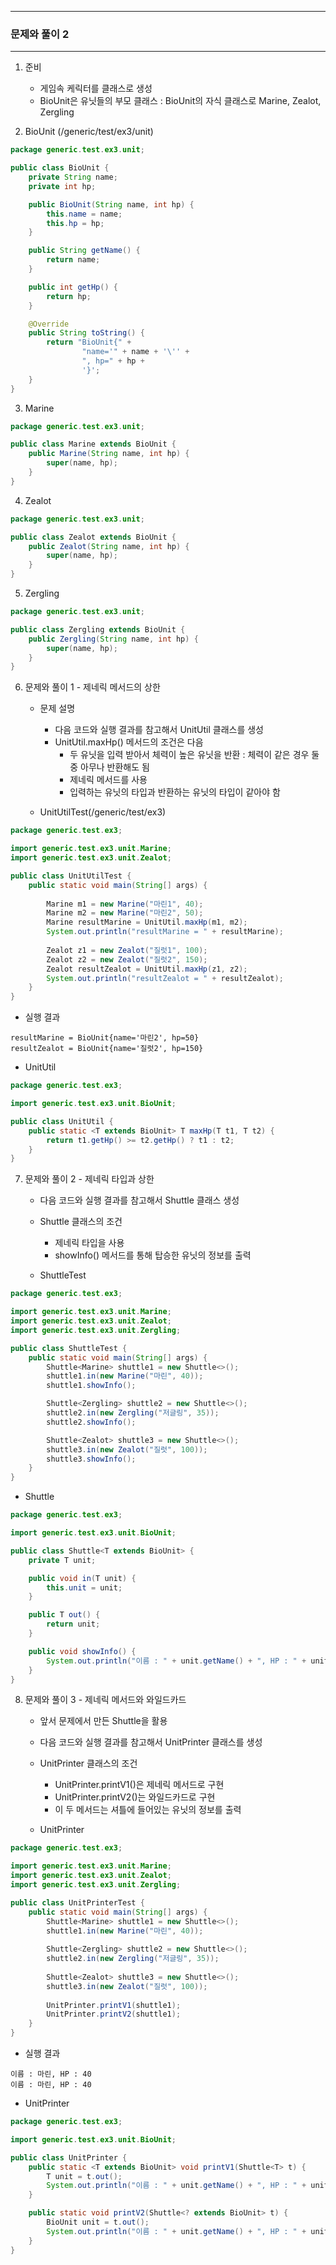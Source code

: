 -----
### 문제와 풀이 2
-----
1. 준비
   - 게임속 케릭터를 클래스로 생성
   - BioUnit은 유닛들의 부모 클래스 : BioUnit의 자식 클래스로 Marine, Zealot, Zergling
  
2. BioUnit (/generic/test/ex3/unit)
```java
package generic.test.ex3.unit;

public class BioUnit {
    private String name;
    private int hp;

    public BioUnit(String name, int hp) {
        this.name = name;
        this.hp = hp;
    }

    public String getName() {
        return name;
    }

    public int getHp() {
        return hp;
    }

    @Override
    public String toString() {
        return "BioUnit{" +
                "name='" + name + '\'' +
                ", hp=" + hp +
                '}';
    }
}
```

3. Marine
```java
package generic.test.ex3.unit;

public class Marine extends BioUnit {
    public Marine(String name, int hp) {
        super(name, hp);
    }
}
```

4. Zealot
```java
package generic.test.ex3.unit;

public class Zealot extends BioUnit {
    public Zealot(String name, int hp) {
        super(name, hp);
    }
}
```

5. Zergling
```java
package generic.test.ex3.unit;

public class Zergling extends BioUnit {
    public Zergling(String name, int hp) {
        super(name, hp);
    }
}
```

6. 문제와 풀이 1 - 제네릭 메서드의 상한
   - 문제 설명
     + 다음 코드와 실행 결과를 참고해서 UnitUtil 클래스를 생성
     + UnitUtil.maxHp() 메서드의 조건은 다음
        * 두 유닛을 입력 받아서 체력이 높은 유닛을 반환 : 체력이 같은 경우 둘 중 아무나 반환해도 됨
        * 제네릭 메서드를 사용
        * 입력하는 유닛의 타입과 반환하는 유닛의 타입이 같아야 함

   - UnitUtilTest(/generic/test/ex3)
```java
package generic.test.ex3;

import generic.test.ex3.unit.Marine;
import generic.test.ex3.unit.Zealot;

public class UnitUtilTest {
    public static void main(String[] args) {
        
        Marine m1 = new Marine("마린1", 40);
        Marine m2 = new Marine("마린2", 50);
        Marine resultMarine = UnitUtil.maxHp(m1, m2);
        System.out.println("resultMarine = " + resultMarine);
        
        Zealot z1 = new Zealot("질럿1", 100);
        Zealot z2 = new Zealot("질럿2", 150);
        Zealot resultZealot = UnitUtil.maxHp(z1, z2);
        System.out.println("resultZealot = " + resultZealot);
    }
}
```
  - 실행 결과
```
resultMarine = BioUnit{name='마린2', hp=50}
resultZealot = BioUnit{name='질럿2', hp=150}
```
  - UnitUtil
```java
package generic.test.ex3;

import generic.test.ex3.unit.BioUnit;

public class UnitUtil {
    public static <T extends BioUnit> T maxHp(T t1, T t2) {
        return t1.getHp() >= t2.getHp() ? t1 : t2;
    }
}
```

7. 문제와 풀이 2 - 제네릭 타입과 상한
   - 다음 코드와 실행 결과를 참고해서 Shuttle 클래스 생성
   - Shuttle 클래스의 조건
      + 제네릭 타입을 사용
      + showInfo() 메서드를 통해 탑승한 유닛의 정보를 출력

   - ShuttleTest
```java
package generic.test.ex3;

import generic.test.ex3.unit.Marine;
import generic.test.ex3.unit.Zealot;
import generic.test.ex3.unit.Zergling;

public class ShuttleTest {
    public static void main(String[] args) {
        Shuttle<Marine> shuttle1 = new Shuttle<>();
        shuttle1.in(new Marine("마린", 40));
        shuttle1.showInfo();

        Shuttle<Zergling> shuttle2 = new Shuttle<>();
        shuttle2.in(new Zergling("저글링", 35));
        shuttle2.showInfo();

        Shuttle<Zealot> shuttle3 = new Shuttle<>();
        shuttle3.in(new Zealot("질럿", 100));
        shuttle3.showInfo();
    }
}
```

  - Shuttle
```java
package generic.test.ex3;

import generic.test.ex3.unit.BioUnit;

public class Shuttle<T extends BioUnit> {
    private T unit;

    public void in(T unit) {
        this.unit = unit;
    }

    public T out() {
        return unit;
    }

    public void showInfo() {
        System.out.println("이름 : " + unit.getName() + ", HP : " + unit.getHp());
    }
}
```

8. 문제와 풀이 3 - 제네릭 메서드와 와일드카드
   - 앞서 문제에서 만든 Shuttle을 활용
   - 다음 코드와 실행 결과를 참고해서 UnitPrinter 클래스를 생성
   - UnitPrinter 클래스의 조건
      + UnitPrinter.printV1()은 제네릭 메서드로 구현
      + UnitPrinter.printV2()는 와일드카드로 구현
      + 이 두 메서드는 셔틀에 들어있는 유닛의 정보를 출력

   - UnitPrinter
```java
package generic.test.ex3;

import generic.test.ex3.unit.Marine;
import generic.test.ex3.unit.Zealot;
import generic.test.ex3.unit.Zergling;

public class UnitPrinterTest {
    public static void main(String[] args) {
        Shuttle<Marine> shuttle1 = new Shuttle<>();
        shuttle1.in(new Marine("마린", 40));
        
        Shuttle<Zergling> shuttle2 = new Shuttle<>();
        shuttle2.in(new Zergling("저글링", 35));
        
        Shuttle<Zealot> shuttle3 = new Shuttle<>();
        shuttle3.in(new Zealot("질럿", 100));
        
        UnitPrinter.printV1(shuttle1);
        UnitPrinter.printV2(shuttle1);
    }
}
```
  - 실행 결과
```
이름 : 마린, HP : 40
이름 : 마린, HP : 40
```

  - UnitPrinter
```java
package generic.test.ex3;

import generic.test.ex3.unit.BioUnit;

public class UnitPrinter {
    public static <T extends BioUnit> void printV1(Shuttle<T> t) {
        T unit = t.out();
        System.out.println("이름 : " + unit.getName() + ", HP : " + unit.getHp());
    }

    public static void printV2(Shuttle<? extends BioUnit> t) {
        BioUnit unit = t.out();
        System.out.println("이름 : " + unit.getName() + ", HP : " + unit.getHp());
    }
}
```

